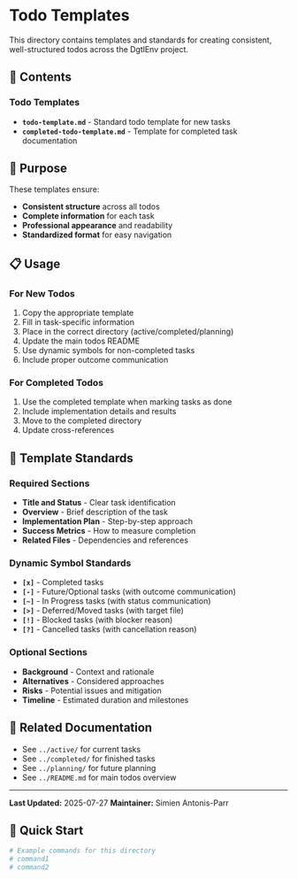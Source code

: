 # Todo Templates

This directory contains templates and standards for creating consistent, well-structured todos across the DgtlEnv project.

## 📁 Contents

### Todo Templates
- **`todo-template.md`** - Standard todo template for new tasks
- **`completed-todo-template.md`** - Template for completed task documentation

## 🎯 Purpose

These templates ensure:
- **Consistent structure** across all todos
- **Complete information** for each task
- **Professional appearance** and readability
- **Standardized format** for easy navigation

## 📋 Usage

### For New Todos
1. Copy the appropriate template
2. Fill in task-specific information
3. Place in the correct directory (active/completed/planning)
4. Update the main todos README
5. Use dynamic symbols for non-completed tasks
6. Include proper outcome communication

### For Completed Todos
1. Use the completed template when marking tasks as done
2. Include implementation details and results
3. Move to the completed directory
4. Update cross-references

## 🎨 Template Standards

### Required Sections
- **Title and Status** - Clear task identification
- **Overview** - Brief description of the task
- **Implementation Plan** - Step-by-step approach
- **Success Metrics** - How to measure completion
- **Related Files** - Dependencies and references

### Dynamic Symbol Standards
- **`[x]`** - Completed tasks
- **`[-]`** - Future/Optional tasks (with outcome communication)
- **`[~]`** - In Progress tasks (with status communication)
- **`[>]`** - Deferred/Moved tasks (with target file)
- **`[!]`** - Blocked tasks (with blocker reason)
- **`[?]`** - Cancelled tasks (with cancellation reason)

### Optional Sections
- **Background** - Context and rationale
- **Alternatives** - Considered approaches
- **Risks** - Potential issues and mitigation
- **Timeline** - Estimated duration and milestones

## 🔗 Related Documentation

- See `../active/` for current tasks
- See `../completed/` for finished tasks
- See `../planning/` for future planning
- See `../README.md` for main todos overview

---

**Last Updated:** 2025-07-27
**Maintainer:** Simien Antonis-Parr

## 🚀 Quick Start

```bash
# Example commands for this directory
# command1
# command2
```
